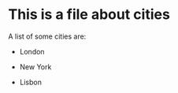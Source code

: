 
This is a file about cities
==============================

A list of some cities are:

* London
* New York

* Lisbon
